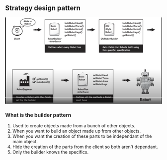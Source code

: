 ## Strategy design pattern

![alt text](builder.png?raw=true)

### What is the builder pattern

1. Used to create objects made from a bunch of other objects.
1. When you want to build an object made up from other objects.
1. When you want the creation of these parts to be independant of the main object.
1. Hide the creation of the parts from the client so both aren't dependant.
1. Only the builder knows the specifics.
